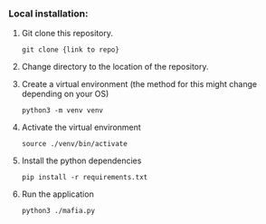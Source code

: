 ### Local installation:

1. Git clone this repository. 
    ```
    git clone {link to repo}
    ```

2. Change directory to the location of the repository. 

3. Create a virtual environment (the method for this might change depending on your OS)

    ```
    python3 -m venv venv
    ```

4. Activate the virtual environment 

    ```
    source ./venv/bin/activate
    ```

5. Install the python dependencies 

    ```
    pip install -r requirements.txt
    ```

6. Run the application 

    ```
    python3 ./mafia.py
    ```
